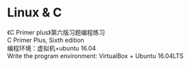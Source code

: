 # Linux & C  
《C Primer plus》第六版习题编程练习  
C Primer Plus, Sixth edition  
编程环境：虚拟机+ubuntu 16.04  
Write the program environment: VirtualBox + Ubuntu 16.04LTS
